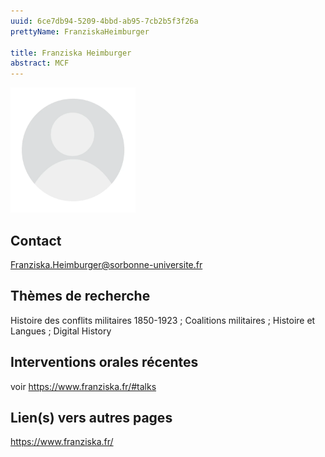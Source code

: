 ```yaml
---
uuid: 6ce7db94-5209-4bbd-ab95-7cb2b5f3f26a
prettyName: FranziskaHeimburger

title: Franziska Heimburger
abstract: MCF
---
```


<img src="./avatar.webp" width="200px" />

## Contact

 Franziska.Heimburger@sorbonne-universite.fr

## Thèmes de recherche

Histoire des conflits militaires 1850-1923 ; Coalitions militaires ; Histoire et Langues ; Digital History

## Interventions orales récentes

 voir https://www.franziska.fr/#talks

## Lien(s) vers autres pages

 https://www.franziska.fr/

